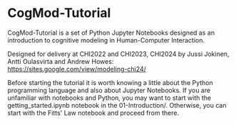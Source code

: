 # CogMod-Tutorial

CogMod-Tutorial is a set of Python Jupyter Notebooks designed as an introduction to cognitive modeling in Human-Computer Interaction.

Designed for delivery at CHI2022 and CHI2023, CHI2024 by Jussi Jokinen, Antti Oulasvirta and Andrew Howes: https://sites.google.com/view/modeling-chi24/

Before starting the tutorial it is worth knowing a little about the Python programming language and also about Jupyter Notebooks. If you are unfamiliar with notebooks and Python, you may want to start with the getting_started.ipynb notebook in the 01-Introduction/. Otherwise, you can start with the Fitts' Law notebook and proceed from there.
